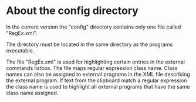 # About the config directory
In the current version the "config" directory contains only one file called "RegEx.xml".

The directory must be located in the same directory as the programs executable.

The file "RegEx.xml" is used for highlighting certain entries in the external commands listbox. The file maps regular expression class name. Class names can also be assigned to external programs in the XML file describing the external program. If text from the clipboard match a regular expression the class name is used to highlight all external programs that have the same class name assigned. 
